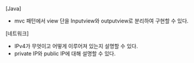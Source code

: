 [Java]
- mvc 패턴에서 view 단을 Inputview와 outputview로 분리하여 구현할 수 있다.


[네트워크]
- IPv4가 무엇이고 어떻게 이루어져 있는지 설명할 수 있다.
- private IP와 public IP에 대해 설명할 수 있다.
